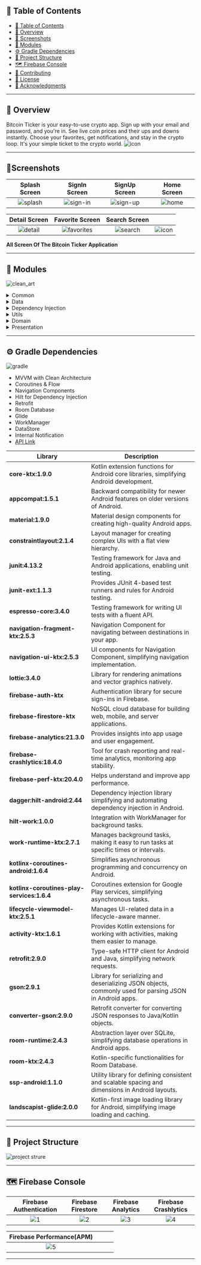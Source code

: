 
## 📒 Table of Contents
- [📒 Table of Contents](#-table-of-contents)
- [📍 Overview](#-overview)
- [🚀 Screenshots](#-Screenshots)
-  [🧩 Modules](#-modules)
- [⚙️ Gradle Dependencies](#-features)
- [📂 Project Structure](#project-structure)
- [🗺 Firebase Console ](#-getting-started)
- [🤝 Contributing](#-contributing)
- [📄 License](#-license)
- [👏 Acknowledgments](#-acknowledgments)

---

## 📍 Overview

Bitcoin Ticker is your easy-to-use crypto app. Sign up with your email and password, and you're in. See live coin prices and their ups and downs instantly. Choose your favorites, get notifications, and stay in the crypto loop. It's your simple ticket to the crypto world.
![icon](https://github.com/huseyinozkoc/BitcoinTicker/assets/48124105/d042bf43-6f32-44c7-973f-f56f0e88e9ec)

---
## 🚀Screenshots

| Splash Screen           |  SignIn Screen | SignUp Screen |  Home Screen  |
:-------------------------:|:-------------------------:|:-------------------------:|:-------------------------:
 ![splash](https://github.com/huseyinozkoc/BitcoinTicker/assets/48124105/0e6bc2a3-52e2-49ea-bf8e-03656322fc7d) |  ![sign-in](https://github.com/huseyinozkoc/BitcoinTicker/assets/48124105/eb8ef1e6-2283-456e-aee7-292250a13dce) |![sign-up](https://github.com/huseyinozkoc/BitcoinTicker/assets/48124105/7218f4b7-6534-4f40-975f-2d8a826ad228) | ![home](https://github.com/huseyinozkoc/BitcoinTicker/assets/48124105/51960a4c-4705-42c7-8d30-e7b09daecc20) |

 | Detail Screen          |  Favorite Screen | Search Screen |  |
:-------------------------:|:-------------------------:|:-------------------------:|:-------------------------:
![detail](https://github.com/huseyinozkoc/BitcoinTicker/assets/48124105/7dc2a16d-f352-474b-b2d1-a366c918de0d) |  ![favorites](https://github.com/huseyinozkoc/BitcoinTicker/assets/48124105/ba710bf2-bfd8-4b5b-82d1-3ade2ef3a542) |![search](https://github.com/huseyinozkoc/BitcoinTicker/assets/48124105/658989ec-e4bc-4aac-8466-7ab7103bcc36) | ![icon](https://github.com/huseyinozkoc/BitcoinTicker/assets/48124105/ed7e4e37-9082-4b15-8d73-f2e02a2f5b15) |

**All Screen Of The Bitcoin Ticker Application**

---

## 🧩 Modules
![clean_art](https://github.com/huseyinozkoc/BitcoinTicker/assets/48124105/4c9180c6-77bb-4330-8835-94056f6d5994)

<details closed><summary>Common</summary>
  
| File                | Summary                                                                                                                                                                      |
| ------------------- | ---------------------------------------------------------------------------------------------------------------------------------------------------------------------------- |
| Constants.kt        | Contains constant values used throughout the application, such as API endpoints, keys, and other configuration settings.                                                    |
| ViewBindingDelegate.kt | Provides a utility class for simplifying the process of using ViewBinding in Android activities and fragments.                                                        |
| Extensions.kt       | Contains extension functions that add additional functionality to existing Android classes, making them easier to work with.                                                  |
| DataBindingAdapter.kt | A utility class for data binding in Android, providing methods for binding data to views.                                |
| NetworkCallResource.kt | Defines a sealed class for representing the result of a network call, including success, error, and loading states.                                                        |
</details>

<details closed><summary>Data</summary>

| File           | Summary                                                                                                                                                               |
| -------------- | --------------------------------------------------------------------------------------------------------------------------------------------------------------------- |
| Mappers.kt     | Contains mapping functions that transform data between different data models or entities within the application.                                                                                                                                                                                                                   |
| Models.kt      | Defines the data models or entities that represent structured data within the application. These models may correspond to database tables, API responses, or other data sources.                                                                                                                                                   |
| Repository.kt  | Implementation of data repository classes responsible for handling data access and manipulation. This may include data retrieval from local databases (e.g., Room) or remote APIs (e.g., Retrofit).                                                                                                                                                   |
| Source          | This directory contains submodules for handling data sources, such as local and remote sources. Local sources may include database-related classes (e.g., Room database), while remote sources may include API-related classes (e.g., Retrofit).                                                                                                                                                   |
</details>

<details closed><summary>Dependency Injection</summary>

| File                | Summary                                                                                                                                                                      |
| ------------------- | ---------------------------------------------------------------------------------------------------------------------------------------------------------------------------- |
| FirebaseModule.kt   | Dependency injection module for integrating Firebase services into the application. This module may provide Firebase-related dependencies like Firebase authentication, Firestore, etc.                                                    |
| RoomModule.kt       | Dependency injection module for setting up and providing Room database-related dependencies and components.                                                        |
| RetrofitModule.kt   | Dependency injection module for configuring Retrofit and providing API-related dependencies.                                                |
| RepositoryModule.kt | Dependency injection module for providing data repository dependencies, such as data sources and mappers.                                                                                                                                                                                                                   |
| Utils               | This directory contains utility classes or modules that support dependency injection, such as Dagger or Hilt modules.                                                                                                                                                                                                                   |
</details>

<details closed><summary>Utils</summary>

| File                              | Summary                                                                                                                                                                      |
| --------------------------------- | ---------------------------------------------------------------------------------------------------------------------------------------------------------------------------- |
| WorkManagerImplementation.kt      | Implementation of WorkManager for handling background tasks and scheduling jobs within the application.                                                                                                                                                                                                                   |
| NotificationUtils.kt               | Utility functions and classes for managing and displaying notifications in the Android app.                                                                                                                                                                                                                   |
</details>

<details closed><summary>Domain</summary>

| File               | Summary                                                                                                                                                               |
| ------------------ | --------------------------------------------------------------------------------------------------------------------------------------------------------------------- |
| UseCases.kt       | Defines use cases that encapsulate the application's business logic and represent user interactions.                                                                                                                                                                                                                   |
| DataSourceInterfaces.kt | Interfaces that define the contract for data sources, allowing for abstraction and separation between data retrieval and domain logic.                                                                                                                                                   |
| RepositoryInterfaces.kt  | Interfaces that define the contract for repositories, providing a clear separation between the domain layer and the data layer.                                                                                                                                                   |
| UIModels.kt       | Contains UI-specific models that represent the data to be displayed in the user interface.                                                                                                                                                                                                                   |
</details>

<details closed><summary>Presentation</summary>

| File       | Summary                                                                                                                                                               |
| ---------- | --------------------------------------------------------------------------------------------------------------------------------------------------------------------- |
| Views      | This directory contains the user interface components (e.g., activities, fragments, views) responsible for presenting data and interacting with the user.                                                                                                                                                                                                                   |
| ViewModels | Contains ViewModel classes that manage the presentation logic and data binding between the domain and UI layers.                                                                                                                                                                                                                   |
</details>



---


## ⚙️ Gradle Dependencies
![gradle](https://github.com/huseyinozkoc/BitcoinTicker/assets/48124105/8c1f3ead-20fa-4759-8e74-d7352fbfd2f3)


- MVVM with Clean Architecture
 - Coroutines & Flow
 - Navigation Components
 - Hilt for Dependency Injection
 - Retrofit
 - Room Database
 - Glide
 - WorkManager
 - DataStore
 - Internal Notification
 - [API Link](https://www.coingecko.com/en/api)


| Library                                 | Description                                                                                                                                      |
|-----------------------------------------|--------------------------------------------------------------------------------------------------------------------------------------------------|
| **core-ktx:1.9.0**                     | Kotlin extension functions for Android core libraries, simplifying Android development.                                                      |
| **appcompat:1.5.1**                    | Backward compatibility for newer Android features on older versions of Android.                                                               |
| **material:1.9.0**                     | Material design components for creating high-quality Android apps.                                                                             |
| **constraintlayout:2.1.4**             | Layout manager for creating complex UIs with a flat view hierarchy.                                                                         |
| **junit:4.13.2**                       | Testing framework for Java and Android applications, enabling unit testing.                                                                    |
| **junit-ext:1.1.3**                    | Provides JUnit 4-based test runners and rules for Android testing.                                                                             |
| **espresso-core:3.4.0**               | Testing framework for writing UI tests with a fluent API.                                                                                     |
| **navigation-fragment-ktx:2.5.3**      | Navigation Component for navigating between destinations in your app.                                                                        |
| **navigation-ui-ktx:2.5.3**           | UI components for Navigation Component, simplifying navigation implementation.                                                                |
| **lottie:3.4.0**                       | Library for rendering animations and vector graphics natively.                                                                                 |
| **firebase-auth-ktx**                  | Authentication library for secure sign-ins in Firebase.                                                                                        |
| **firebase-firestore-ktx**             | NoSQL cloud database for building web, mobile, and server applications.                                                                        |
| **firebase-analytics:21.3.0**          | Provides insights into app usage and user engagement.                                                                                          |
| **firebase-crashlytics:18.4.0**        | Tool for crash reporting and real-time analytics, monitoring app stability.                                                                   |
| **firebase-perf-ktx:20.4.0**           | Helps understand and improve app performance.                                                                                                  |
| **dagger:hilt-android:2.44**           | Dependency injection library simplifying and automating dependency injection in Android.                                                      |
| **hilt-work:1.0.0**                    | Integration with WorkManager for background tasks.                                                                                              |
| **work-runtime-ktx:2.7.1**            | Manages background tasks, making it easy to run tasks at specific times or intervals.                                                         |
| **kotlinx-coroutines-android:1.6.4**   | Simplifies asynchronous programming and concurrency on Android.                                                                          |
| **kotlinx-coroutines-play-services:1.6.4** | Coroutines extension for Google Play services, simplifying asynchronous tasks.                                                      |
| **lifecycle-viewmodel-ktx:2.5.1**      | Manages UI-related data in a lifecycle-aware manner.                                                                                          |
| **activity-ktx:1.6.1**                | Provides Kotlin extensions for working with activities, making them easier to manage.                                                         |
| **retrofit:2.9.0**                    | Type-safe HTTP client for Android and Java, simplifying network requests.                                                                      |
| **gson:2.9.1**                        | Library for serializing and deserializing JSON objects, commonly used for parsing JSON in Android apps.                                      |
| **converter-gson:2.9.0**              | Retrofit converter for converting JSON responses to Java/Kotlin objects.                                                                       |
| **room-runtime:2.4.3**                | Abstraction layer over SQLite, simplifying database operations in Android apps.                                                                |
| **room-ktx:2.4.3**                    | Kotlin-specific functionalities for Room Database.                                                                                              |
| **ssp-android:1.1.0**                 | Utility library for defining consistent and scalable spacing and dimensions in Android layouts.                                                |
| **landscapist-glide:2.0.0**           | Kotlin-first image loading library for Android, simplifying image loading and caching.                                                        |

---
## 📂 Project Structure
![project strure](https://github.com/huseyinozkoc/BitcoinTicker/assets/48124105/f177f96e-15ed-492f-b31d-af046f630916)


---
## 🗺  Firebase Console

| Firebase Authentication         |  Firebase Firestore | Firebase Analytics |  Firebase Crashlytics |
:-------------------------:|:-------------------------:|:-------------------------:|:-------------------------:
 ![1](https://github.com/huseyinozkoc/BitcoinTicker/assets/48124105/ec18dabb-56b6-4530-9e45-075bc5680fd6)| ![2](https://github.com/huseyinozkoc/BitcoinTicker/assets/48124105/2c745d22-b63c-4a1f-9ecd-cdac60e2bc66)| ![3](https://github.com/huseyinozkoc/BitcoinTicker/assets/48124105/24440e5f-0996-492b-af0a-6a403eb13607)| ![4](https://github.com/huseyinozkoc/BitcoinTicker/assets/48124105/a1c87278-55fc-4a50-b13b-21e97a3291d2) |

 | Firebase Performance(APM)       |   |  |   |
:-------------------------:|:-------------------------:|:-------------------------:|:-------------------------:
![5](https://github.com/huseyinozkoc/BitcoinTicker/assets/48124105/927bf8bb-1b34-4ee3-ade4-1b5074c59570) | | | |

---
